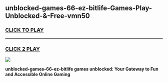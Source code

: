 
## unblocked-games-66-ez-bitlife-Games-Play-Unblocked-&-Free-vmn50
<h3>
<a href="https://premium76.site?title=unblocked-games-66-ez-bitlife&ref=24A">CLICK TO PLAY</a></h3>
<hr>

<h3>
<a href="https://premium76.site?title=unblocked-games-66-ez-bitlife&ref=24A">CLICK 2 PLAY</a>
  
</h3>

<a href="https://premium76.site?title=unblocked-games-66-ez-bitlife&ref=24A"><img src="https://clearcache.store/games.png"></a>


**unblocked-games-66-ez-bitlife games unblocked: Your Gateway to Fun and Accessible Online Gaming**
